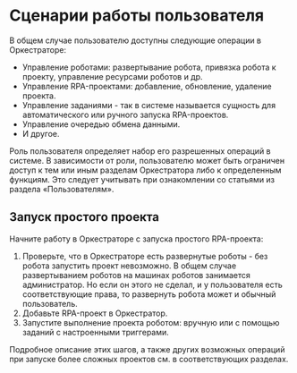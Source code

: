 # Сценарии работы пользователя

В общем случае пользователю доступны следующие операции в Оркестраторе:
* Управление роботами: развертывание робота, привязка робота к проекту, управление ресурсами роботов и др.
* Управление RPA-проектами: добавление, обновление, удаление проекта.
* Управление заданиями - так в системе называется сущность для автоматического или ручного запуска RPA-проектов.
* Управление очередью обмена данными.
* И другое.

Роль пользователя определяет набор его разрешенных операций в системе. В зависимости от роли, пользователю может быть ограничен доступ к тем или иным разделам Оркестратора либо к определенным функциям. Это следует учитывать при ознакомлении со статьями из раздела «Пользователям».

## Запуск простого проекта

Начните работу в Оркестраторе с запуска простого RPA-проекта:

1. Проверьте, что в Оркестраторе есть развернутые роботы - без робота запустить проект невозможно. В общем случае развертыванием роботов на машинах роботов занимается администратор. Но если он этого не сделал, и у пользователя есть соответствующие права, то развернуть робота может и обычный пользователь. 
2. Добавьте RPA-проект в Оркестратор.
3. Запустите выполнение проекта роботом: вручную или с помощью заданий с настроенными триггерами.

Подробное описание этих шагов, а также других возможных операций при запуске более сложных проектов см. в соответствующих разделах.


